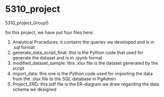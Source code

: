 # 5310_project
5310_project_Group5

for this project, we have put four files here:
1. Analytical Procedures: it contains the queries we developed and is in .sql format
2. generate_data_script_final: this is the Python code that used for generate the dataset and is in .ipynb format
3. modified_dataset_sample: this .xlsx file is the dataset generated by the script
4. import_data: this one is the Python code used for importing the data from the .xlsx file to the SQL database in PgAdmin
5. Project_ERD: this pdf file is the ER-diagram we draw regarding the data schema we designed
